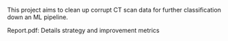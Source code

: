 This project aims to clean up corrupt CT scan data for further classification down an ML pipeline.

Report.pdf: Details strategy and improvement metrics
